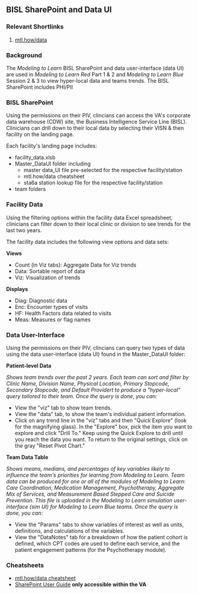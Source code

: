 ## BISL SharePoint and Data UI

### Relevant Shortlinks
1. [mtl.how/data](https://mtl.how/data)

### Background
The *Modeling to Learn* BISL SharePoint and data user-interface (data UI) are used in *Modeling to Learn Red* Part 1 & 2 and *Modeling to Learn Blue* Session 2 & 3 to view hyper-local data and teams trends. The BISL SharePoint includes PHI/PII

### BISL SharePoint
Using the permissions on their PIV, clincians can access the VA's corporate data warehouse (CDW) site, the Business Intelligence Service Line (BISL). Clinicians can drill down to their local data by selecting their VISN & then facility on the landing page.

Each facility's landing page includes:
- facility_data.xlsb 
- Master_DataUI folder including 
  - master data_UI file pre-selected for the respective facility/station
  - mtl.how/data cheatsheet
  - sta6a station lookup file for the respective facility/station
- team folders

### Facility Data
Using the filtering options within the facility data Excel spreadsheet, clinicians can filter down to their local clinic or division to see trends for the last two years. 

The facility data includes the following view options and data sets:

**Views**
  - Count (in Viz tabs): Aggregate Data for Viz trends
  - Data: Sortable report of data
  - Viz: Visualization of trends
  
**Displays**
  - Diag: Diagnostic data
  - Enc: Encounter types of visits
  - HF: Health Factors data related to visits
  - Meas: Measures or flag names

### Data User-Interface
Using the permissions on their PIV, clincians can query two types of data using the data user-interface (data UI) found in the Master_DataUI folder:

**Patient-level Data**

*Shows team trends over the past 2 years. Each team can sort and filter by Clinic Name, Division Name, Physical Location, Primary Stopcode, Secondary Stopcode, and Default Providert to produce a "hyper-local" query tailored to their team. Once the query is done, you can:*

- View the "viz" tab to show team trends. 
- View the "data" tab, to show the team's individual patient information.
- Click on any trend line in the "viz" tabs and then "Quick Explore" (look for the magnifying glass). In the "Explore" box, pick the item you want to explore and click "Drill To." Keep using the Quick Explore to drill until you reach the data you want. To return to the original settings, click on the gray "Reset Pivot Chart."

**Team Data Table**

*Shows means, medians, and percentages of key variables likely to influence the team's priorities for learning from *Modeling to Learn*. Team data can be produced for one or all of the modules of *Modeling to Learn*: Care Coordination, Medication Management, Psychotherapy, Aggregate Mix of Services, and Measurement Based Stepped Care and Suicide Prevention. This file is uploaded in the *Modeling to Learn* simulation user-interface (sim UI) for *Modeling to Learn Blue* teams. Once the query is done, you can:*

- View the "Params" tabs to show variables of interest as well as units, definitions, and calculations of the variables.
- View the "DataNotes" tab for a breakdown of how the patient cohort is defined, which CPT codes are used to define each service, and the patient engagement patterns (for the Psychotherapy module).


### Cheatsheets
- [mtl.how/data cheatsheet](https://github.com/lzim/mtl/blob/master/red/part1/part1_learner/mtl_how_data_cheatsheet.pdf)
- [SharePoint User Guide]() **only accessible within the VA**
